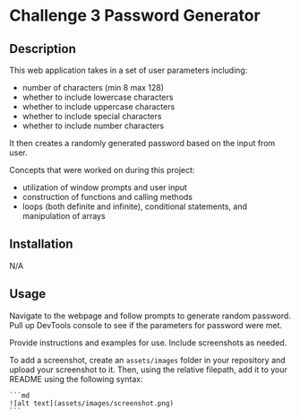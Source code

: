 # Challenge 3 Password Generator

## Description

This web application takes in a set of user parameters including:
- number of characters (min 8 max 128)
- whether to include lowercase characters
- whether to include uppercase characters
- whether to include special characters
- whether to include number characters

It then creates a randomly generated password based on the input from user.

Concepts that were worked on during this project:
- utilization of window prompts and user input
- construction of functions and calling methods
- loops (both definite and infinite), conditional statements, and manipulation of arrays 

## Installation

N/A

## Usage

Navigate to the webpage and follow prompts to generate random password.
Pull up DevTools console to see if the parameters for password were met.

Provide instructions and examples for use. Include screenshots as needed.

To add a screenshot, create an `assets/images` folder in your repository and upload your screenshot to it. Then, using the relative filepath, add it to your README using the following syntax:

    ```md
    ![alt text](assets/images/screenshot.png)
    ```



